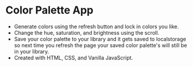 # Color Palette App

- Generate colors using the refresh button and lock in colors you like.
- Change the hue, saturation, and brightness using the scroll.
- Save your color palette to your library and it gets saved to localstorage so next time you refresh the page your saved color palette's will still be in your library.
- Created with HTML, CSS, and Vanilla JavaScript.
